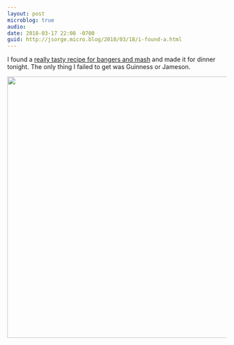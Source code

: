```yaml
---
layout: post
microblog: true
audio: 
date: 2018-03-17 22:08 -0700
guid: http://jsorge.micro.blog/2018/03/18/i-found-a.html
---
```

I found a [really tasty recipe for bangers and mash](https://www.thespruce.com/sausage-and-mash-with-onion-gravy-434904) and made it for dinner tonight. The only thing I failed to get was Guinness or Jameson.

<img src="http://mb.jsorge.net/uploads/2018/7aa58f24a9.jpg" width="600" height="600" />
